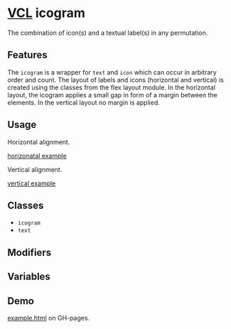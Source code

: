 # [VCL](https://vcl.github.io/) icogram

The combination of icon(s) and a textual label(s) in any permutation.

## Features

The `icogram` is a wrapper for `text` and `icon`
which can occur in arbitrary order and count.
The layout of labels and icons (horizontal and vertical) is created using the
classes from the flex layout module.
In the horizontal layout, the icogram applies a small gap in form of a margin
between the elements. In the vertical layout no margin is applied.

## Usage

Horizontal alignment.

[horizonatal example](/demo/example-horizontal.html)

Vertical alignment.

[vertical example](/demo/example-vertical.html)

## Classes

- `icogram`
- `text`

## Modifiers

## Variables

## Demo

[example.html](/demo/example.html) on GH-pages.
